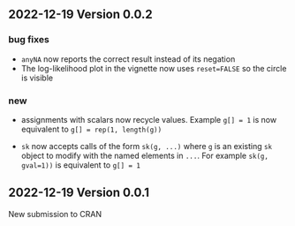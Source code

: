 ## 2022-12-19 Version 0.0.2

### bug fixes

* `anyNA` now reports the correct result instead of its negation
* The log-likelihood plot in the vignette now uses `reset=FALSE` so the circle is visible

### new

* assignments with scalars now recycle values. Example `g[] = 1` is now equivalent to `g[] = rep(1, length(g))`

* `sk` now accepts calls of the form `sk(g, ...)` where `g` is an existing `sk` object to modify with the named elements in `...`. For example `sk(g, gval=1))` is equivalent to `g[] = 1`

## 2022-12-19 Version 0.0.1

New submission to CRAN
